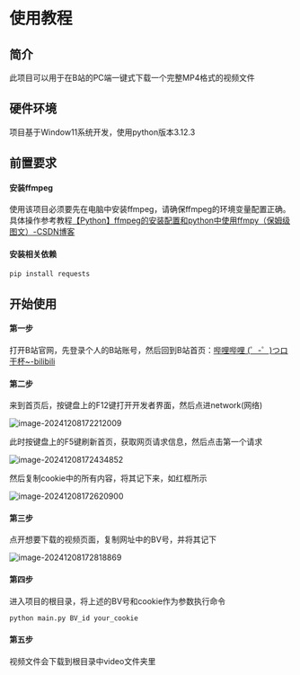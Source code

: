 # 使用教程

## 简介

此项目可以用于在B站的PC端一键式下载一个完整MP4格式的视频文件

## 硬件环境

项目基于Window11系统开发，使用python版本3.12.3

## 前置要求

#### 安装ffmpeg

使用该项目必须要先在电脑中安装ffmpeg，请确保ffmpeg的环境变量配置正确。具体操作参考教程[【Python】ffmpeg的安装配置和python中使用ffmpy（保姆级图文）-CSDN博客](https://blog.csdn.net/u011027547/article/details/122490254)

#### 安装相关依赖

``````bash
pip install requests
``````

## 开始使用

#### 第一步

打开B站官网，先登录个人的B站账号，然后回到B站首页：[哔哩哔哩 (゜-゜)つロ 干杯~-bilibili](https://www.bilibili.com/)

#### 第二步

来到首页后，按键盘上的F12键打开开发者界面，然后点进network(网络)

![image-20241208172212009](https://github.com/user-attachments/assets/b977c31b-5de0-423a-a7a7-6c55e38b0493)

此时按键盘上的F5键刷新首页，获取网页请求信息，然后点击第一个请求

![image-20241208172434852](https://github.com/user-attachments/assets/35120707-98d4-46be-90db-ae5e65720c0b)

然后复制cookie中的所有内容，将其记下来，如红框所示

![image-20241208172620900](https://github.com/user-attachments/assets/45fef931-657d-41f7-a547-c457c427421e)

#### 第三步

点开想要下载的视频页面，复制网址中的BV号，并将其记下

![image-20241208172818869](https://github.com/user-attachments/assets/31a19988-d647-4bba-90a2-5269729ea4f6)

#### 第四步

进入项目的根目录，将上述的BV号和cookie作为参数执行命令

``````bash
python main.py BV_id your_cookie
``````

#### 第五步

视频文件会下载到根目录中video文件夹里
